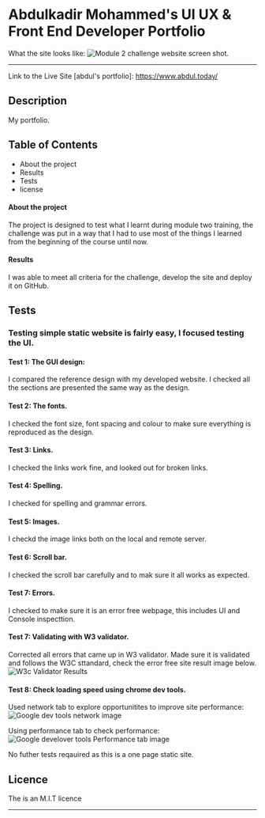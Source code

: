 # Abdulkadir Mohammed's UI UX & Front End Developer Portfolio
 
 What the site looks like:
![Module 2 challenge website screen shot.](images/ "Site screenshot")
- - - 
Link to the Live Site
[abdul's portfolio]: https://www.abdul.today/ 

## Description

My portfolio. 


## Table of Contents

* About the project
* Results
* Tests
* license


#### About the project
The project is designed to test what I learnt during module two training, the challenge was put in a way that I had to use most of the things I learned from the beginning of the course until now.

#### Results
I was able to meet all criteria for the challenge, develop the site and deploy it on GitHub.

## Tests
### Testing simple static website is fairly easy, I focused testing the UI.
#### Test 1: The GUI design:
I compared the reference design with my developed website.
I checked all the sections are presented the same way as the design.

#### Test 2: The fonts.
I checked the font size, font spacing and colour to make sure everything is reproduced as the design. 

#### Test 3: Links.
I checked the links work fine, and looked out for broken links.

#### Test 4: Spelling.
I checked for spelling and grammar errors.

#### Test 5: Images.
I checkd the image links both on the local and remote server.

#### Test 6: Scroll bar.
I checked the scroll bar carefully and to mak sure it all works as expected.

#### Test 7: Errors.
I checked to make sure it is an error free webpage, this includes UI and Console inspecttion.

#### Test 7: Validating with W3 validator.
Corrected all errors that came up in W3 validator.
Made sure it is validated and follows the W3C sttandard, check the error free site result image below.
![W3c Validator Results](images/w3c-validator-results.png "image of W3c test result showing a clean valid site.")

#### Test 8: Check loading speed using chrome dev tools.
Used network tab to explore opportunitites to improve site performance:
![Google dev tools network image](images/google-devtools-network-tab.png "Image of Google Developer Tools Networks tab, showing Module two challenge site netowkr load time and other elements")

Using performance tab to check performance:
![Google develover tools Performance tab image](images/google-devtools-performance-tab.png "Image of Google Developer Tools Performance tab, showing the performance of Module two challenge site")

No futher tests reqauired as this is a one page static site.

## Licence

The is an M.I.T licence

---


